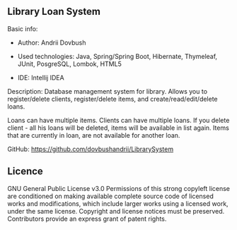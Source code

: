 Library Loan System
------
Basic info:
- Author: Andrii Dovbush

- Used technologies: Java, Spring/Spring Boot, Hibernate, Thymeleaf, JUnit,
  PosgreSQL, Lombok, HTML5

- IDE: Intellij IDEA

Description:
Database management system for library. Allows you to register/delete clients,
register/delete items, and create/read/edit/delete loans.
 
Loans can have multiple items. Clients can have multiple loans.
If you delete client - all his loans will be deleted, items will be
available in list again.
Items that are currently in loan, are not available for another loan.

GitHub:  https://github.com/dovbushandrii/LibrarySystem

Licence
-------

GNU General Public License v3.0
Permissions of this strong copyleft license are conditioned on making available complete source code of 
licensed works and modifications, which include larger works using a licensed work, under the same license.
Copyright and license notices must be preserved. Contributors provide an express grant of patent rights.